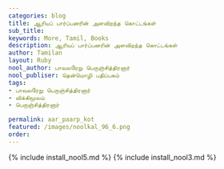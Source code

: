 ```yaml
---
categories: blog
title: ஆரியப் பார்ப்பனரின் அளவிறந்த கொட்டங்கள்
sub_title: 
keywords: More, Tamil, Books
description: ஆரியப் பார்ப்பனரின் அளவிறந்த கொட்டங்கள்
author: Tamilan
layout: Ruby
nool_author: பாவலரேறு பெருஞ்சித்திரனார் 
nool_publiser: தென்மொழி பதிப்பகம்
tags:
- பாவலரேறு பெருஞ்சித்திரனார் 
- விக்கிமூலம் 
- பெருஞ்சித்திரனார் 

permalink: aar_paarp_kot
featured: /images/noolkal_96_6.png
order: 
---
```


{% include install_nool5.md %}
{% include install_nool3.md %}